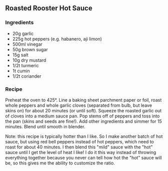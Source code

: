 ## Roasted Rooster Hot Sauce 

### Ingredients
* 20g garlic
* 225g hot peppers (e.g. habanero, aji limon)
* 500ml vinegar
* 50g brown sugar
* 15g salt
* 10g dry mustard
* 1/2t turmeric
* 1t cumin
* 1/2t coriander

### Recipe

Preheat the oven to 425°.  Line a baking sheet parchment paper or foil, roast whole peppers and whole garlic cloves (separated from bulb, but leave skins on) for about 20 minutes (or until soft).  Squeeze the roasted garlic out of cloves into a medium sauce pan.  Pop stems off of peppers and toss into the pan (skins and seeds are fine!).   Add other ingredients and simmer for 15 minutes.   Blend until smooth in blender. 

Note: this recipe is typically hotter than I like.  So I make another batch of hot sauce, but using red bell peppers instead of hot peppers, which need to roast for about 40 minutes. I then blend this "mild" sauce with the "hot" sauce until I get the level of heat I like!  I do it this way instead of throwing everything together because you never can tell how hot the "hot" sauce will be, so this gives me the ability to customize the ratio.
